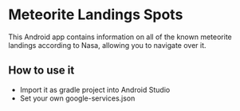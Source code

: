 # Meteorite Landings Spots

This Android app contains information on all of the known meteorite landings according to Nasa,
allowing you to navigate over it.

## How to use it
* Import it as gradle project into Android Studio
* Set your own google-services.json
